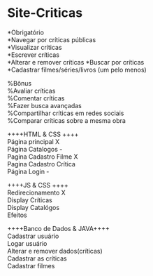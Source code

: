 # Site-Criticas
*Obrigatório  
*Navegar por críticas públicas  
*Visualizar críticas  
*Escrever críticas  
*Alterar e remover críticas 
*Buscar por críticas  
*Cadastrar filmes/séries/livros (um pelo menos)  

%Bônus  
%Avaliar críticas  
%Comentar críticas  
%Fazer busca avançadas  
%Compartilhar críticas em redes sociais  
%Comparar críticas sobre a mesma obra  


++++HTML & CSS ++++  
Página principal X  
Página Catalogos -  
Pagina Cadastro Filme X    
Pagina Cadastro Crítica   
Página Login -  

++++JS & CSS ++++  
Redirecionamento X  
Display Críticas  
Display Catalógos  
Efeitos  

++++Banco de Dados & JAVA++++  
Cadastrar usuário  
Logar usuário  
Alterar e remover dados(críticas)  
Cadastrar as críticas  
Cadastrar filmes  

